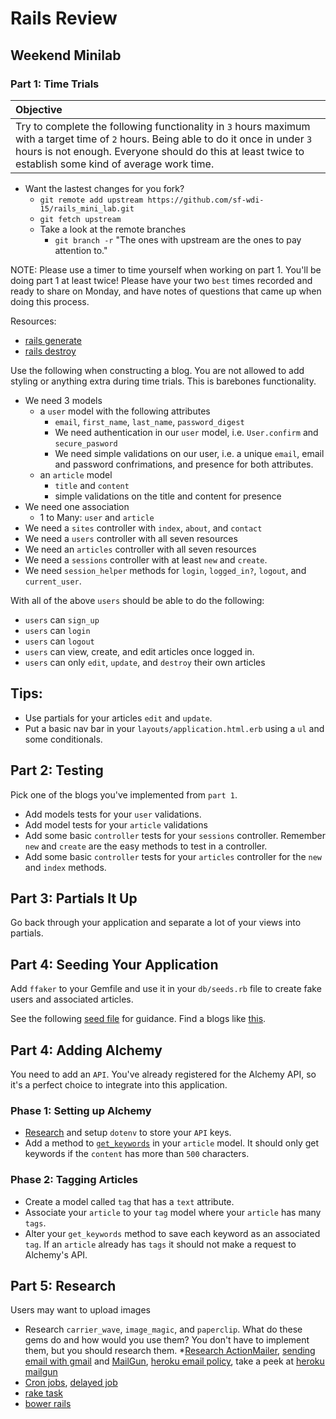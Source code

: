 # Rails Review
## Weekend Minilab

### Part 1: Time Trials

| Objective |
| :--- |
| Try to complete the following functionality in `3` hours maximum with a target time of `2` hours. Being able to do it once in under `3` hours is not enough. Everyone should do this at least twice to establish some kind of average work time. |

* Want the lastest changes for you fork?
  * `git remote add upstream https://github.com/sf-wdi-15/rails_mini_lab.git`
  * `git fetch upstream`
  * Take a look at the remote branches
    * `git branch -r` "The ones with upstream are the ones to pay attention to."

NOTE: Please use a timer to time yourself when working on part 1. You'll be doing part 1 at least twice! Please have your two `best` times recorded and ready to share on Monday, and have notes of questions that came up when doing this process.

Resources:

* [rails generate](http://guides.rubyonrails.org/command_line.html#rails-generate)
* [rails destroy](http://guides.rubyonrails.org/command_line.html#rails-destroy)

Use the following when constructing a blog. You are not allowed to add styling or anything extra during time trials. This is barebones functionality.

* We need 3 models
  * a `user` model with the following attributes
    * `email`, `first_name`, `last_name`, `password_digest`
    * We need authentication in our `user` model, i.e. `User.confirm` and `secure_pasword`
    * We need simple validations on our user, i.e. a unique `email`, email and password confrimations, and presence for both attributes.
  * an `article` model
    * `title` and `content`
    * simple validations on the title and content for presence
* We need one association
  * 1 to Many: `user` and `article`
* We need a `sites` controller with `index`, `about`, and `contact`
* We need a `users` controller with all seven resources
* We need an `articles` controller with all seven resources
* We need a `sessions` controller with at least `new` and `create`.
* We need `session_helper` methods for `login`, `logged_in?`, `logout`, and `current_user`.

With all of the above `users` should be able to do the following:

* `users` can `sign_up`
* `users` can `login`
* `users` can `logout`
* `users` can view, create, and edit articles once logged in.
* `users` can only `edit`, `update`, and `destroy` their own articles


## Tips:

* Use partials for your articles `edit` and `update`.
* Put a basic nav bar in your `layouts/application.html.erb` using a `ul` and some conditionals.

## Part 2: Testing

Pick one of the blogs you've implemented from `part 1`.

* Add models tests for your `user` validations.
* Add model tests for your `article` validations
* Add some basic `controller` tests for your `sessions` controller. Remember `new` and `create` are the easy methods to test in a controller.
* Add some basic `controller` tests for your `articles` controller for the `new` and `index` methods.

## Part 3: Partials It Up

Go back through your application and separate a lot of your views into partials. 

## Part 4: Seeding Your Application

Add `ffaker` to your Gemfile and use it in your `db/seeds.rb` file to create fake users and associated articles.

See the following [seed file](https://github.com/sf-wdi-15/rails_testing/blob/master/db/seeds.rb) for guidance. Find a blogs like [this](http://ricostacruz.com/cheatsheets/ffaker.html).


## Part 4: Adding Alchemy

You need to add an `API`. You've already registered for the Alchemy API, so it's a perfect choice to integrate into this application.

### Phase 1: Setting up Alchemy

* [Research](http://www.gotealeaf.com/blog/managing-environment-configuration-variables-in-rails) and setup `dotenv` to store your `API` keys.
* Add a method to [`get_keywords`](https://github.com/sf-wdi-15/blog_app_rails/blob/master/blog_solution/app/models/article.rb) in your `article` model. It should only get keywords if the `content` has more than `500` characters.

### Phase 2: Tagging Articles

* Create a model called `tag` that has a `text` attribute.
* Associate your `article` to your `tag` model where your `article` has many `tags`.
* Alter your `get_keywords` method to save each keyword as an associated `tag`. If an `article` already has `tags` it should not make a request to Alchemy's API.


## Part 5: Research

Users may want to upload images


* Research `carrier_wave`, `image_magic`, and `paperclip`. What do these gems do and how would you use them? You don't have to implement them, but you should research them.
*[Research ActionMailer](http://guides.rubyonrails.org/action_mailer_basics.html), [sending email with gmail](https://blog.heroku.com/archives/2009/11/9/tech_sending_email_with_gmail) and [MailGun](http://documentation.mailgun.com/libraries.html#ruby), [heroku email policy](https://devcenter.heroku.com/articles/smtp), take a peek at [heroku mailgun](https://devcenter.heroku.com/articles/mailgun)
* [Cron jobs](https://devcenter.heroku.com/articles/scheduled-jobs-custom-clock-processes), [delayed job](https://devcenter.heroku.com/articles/delayed-job)
* [rake task](http://railscasts.com/episodes/66-custom-rake-tasks)
* [bower rails](https://rails-assets.org/)



